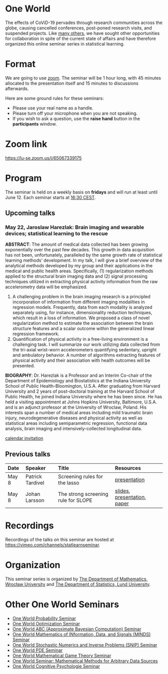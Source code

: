 # One World

The effects of CoViD-19 pervades through research communities across the globe,
causing cancelled conferences, post-poned research visits, and suspended
projects. Like [many others](#other-one-world-seminars), we have sought 
other opportunities for collaboration in spite of the current state of
affairs and have therefore organized this online seminar 
series in statistical learning.

# Format

We are going to use [zoom](https://zoom.us/). The seminar will be 1 hour
long, with 45 minutes allocated to the presentation itself and 15 minutes to
discussions afterwards. 

Here are some ground rules for these seminars:

- Please use your real name as a handle.
- Please turn off your microphone when you are not speaking.
- If you wish to ask a question, use the **raise hand** button in the
  **participants** window.

# Zoom link

<https://lu-se.zoom.us/j/65067339175>

# Program

The seminar is held on a weekly basis on **fridays** and will run
at least until June 12. Each seminar starts at
[16:30 CEST](https://www.thetimezoneconverter.com/?t=16%3A30%20pm&tz=Warsaw&).

## Upcoming talks

### May 22, Jaroslaw Harezlak: Brain imaging and wearable devices; statistical learning to the rescue

**ABSTRACT**: The amount of medical data collected has been growing exponentially 
over the past few decades. This growth in data acquisition has not been, 
unfortunately, paralleled by the same growth rate of statistical learning 
methods’ development. In my talk, I will give a brief overview of the analytical
methods developed by my group and their applications in the medical and public 
health areas. Specifically, (1) regularization methods applied to the structural
brain imaging data and (2) signal processing techniques utilized in extracting
physical activity information from the raw accelerometry data will be 
emphasized. 

1. A challenging problem in the brain imaging research is a principled 
   incorporation of information from different imaging modalities in 
   regression models. Frequently, data from each modality is analyzed 
   separately using, for instance, dimensionality reduction techniques, 
   which result in a loss of information. We proposed a class of novel 
   regularization method to estimate the association between the brain 
   structure features and a scalar outcome within the generalized linear 
   regression framework.
2. Quantification of physical activity in a free-living environment is 
   a challenging task. I will summarize our work utilizing data collected 
   from the tri-axial wrist-worn accelerometers quantifying sedentary, 
   upright and ambulatory behavior. A number of algorithms extracting
   features of physical activity and their association with health outcomes 
   will be presented.
 
**BIOGRAPHY**: Dr. Harezlak is a Professor and an Interim Co-chair of the 
Department of Epidemiology and Biostatistics at the Indiana University 
School of Public Health-Bloomington, U.S.A. After graduating from Harvard 
University and 2 years of post-doctoral training at the Harvard School of 
Public Health, he joined Indiana University where he has been since. He has 
held a visiting appointment at Johns Hopkins University, Baltimore, U.S.A. 
and is an adjunct professor at the University of Wroclaw, Poland. His interests
span a number of medical areas including mild traumatic brain injury, 
neurodegenerative diseases and physical activity as well as statistical areas 
including semiparametric regression, functional data analysis, brain imaging 
and intensively-collected longitudinal data. 

[calendar invitation](https://lu-se.zoom.us/meeting/u5Etce6rrTIrHdGmDxIUKT33_HsILcrt6Tui/ics?icsToken=98tyKu-trj0tGdecsR6CR_MMAo_oKOnztlhcgqd6kTv9KhV4VlClCcpRG558AsyG)

## Previous talks

| Date  | Speaker          | Title                               | Resources                                                                                                                       |
| :---- | :--------------- | :---------------------------------- | :------------------------------------------------------------------------------------------------------------------------------ |
| May 8 | Patrick Tardivel | Screening rules for the lasso       | [presentation](https://vimeo.com/416630058)                                                                                     |
| May 8 | Johan Larsson    | The strong screening rule for SLOPE | [slides](slides\200508-johanlarsson.pdf), [presentation](https://vimeo.com/416633997), [paper](http://arxiv.org/abs/2005.03730) |

# Recordings

Recordings of the talks on this seminar are hosted at
<https://vimeo.com/channels/statlearnseminar>.

# Organization

This seminar series is organized by 
[The Department of Mathematics, Wrocław University](https://www.math.uni.wroc.pl) and 
[The Department of Statistics, Lund University](https://stat.lu.se).

# Other One World Seminars

- [One World Probability Seminar](https://www.wim.uni-mannheim.de/doering/one-world/)
- [One World Optimization Seminar](https://owos.univie.ac.at/)
- [One World ABC (Approximate Bayesian Computation) Seminar](https://warwick.ac.uk/fac/sci/statistics/news/upcoming-seminars/abcworldseminar)
- [One World Mathematics of INformation, Data, and Signals (MINDS) Seminar](https://sites.google.com/view/minds-seminar/home)
- [One World Stochastic Numerics and Inverse Problems (SNIP) Seminar](https://www.icms.org.uk/V_SNIPS.php)
- [One World PDE Seminar](https://people.bath.ac.uk/mw2319/owpde/)
- [One World Mathematical Game Theory Seminar](https://gametheorynetwork.com/one-world-game-theory-seminar/)
- [One World Seminar: Mathematical Methods for Arbitrary Data Sources](http://www.nonlocal-methods.eu/oneworld/)
- [One World Cognitive Psychologie Seminar](https://www.sowi.uni-mannheim.de/en/erdfelder/research/one-world-cps/)


